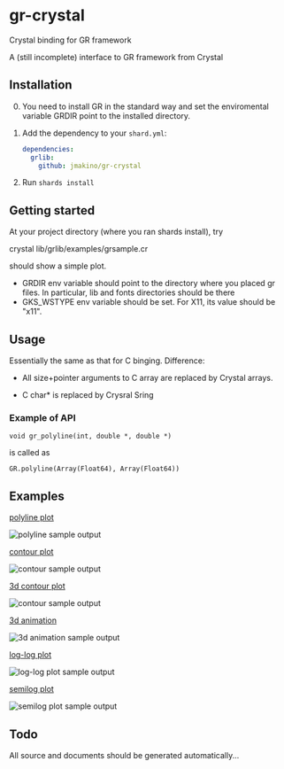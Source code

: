 # gr-crystal
Crystal binding for GR framework

A (still incomplete) interface to GR framework from Crystal


## Installation


0. You need to install GR in the standard way and set the enviromental variable GRDIR point to the installed directory.

1. Add the dependency to your `shard.yml`:

   ```yaml
   dependencies:
     grlib:
       github: jmakino/gr-crystal
   ```

2. Run `shards install`


## Getting started

At your project directory (where you ran shards install), try

   crystal lib/grlib/examples/grsample.cr

should show a simple plot.

* GRDIR env variable should point to the directory where you placed
  gr files. In particular,  lib and fonts directories should be there
* GKS_WSTYPE env variable should be set. For X11, its value should
  be "x11".
  

## Usage

Essentially the same as that for C binging. Difference:

* All size+pointer arguments to C array are replaced by  Crystal
  arrays.

* C char* is replaced by Crysral Sring

### Example of API

    void gr_polyline(int, double *, double *)


is called as


    GR.polyline(Array(Float64), Array(Float64))

## Examples

[polyline plot](./examples/grsample.cr)

![polyline sample output](./images/grsample-sample.jpg)

[contour plot](./examples/grcontour.cr)

![contour sample output](./images/grcontour-sample.jpg)

[3d contour plot](./examples/grcontour3d.cr)

![contour sample output](./images/grcontour3d-sample.jpg)

[3d animation](./examples/gr3drotate.cr)

![3d animation sample output](./images/gr3drotate.gif)

[log-log plot](./examples/grloglogsample.cr)

![log-log plot sample output](./images/grloglogsample.jpg)

[semilog plot](./examples/grsemilogsample.cr)

![semilog plot sample output](./images/grsemilogsample.jpg)



## Todo

All source and documents should be generated automatically...
